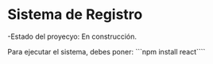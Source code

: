 <h1> Sistema de Registro</h1>

-Estado del proyecyo: En construcción.

Para ejecutar el sistema, debes poner:
```npm install react````

